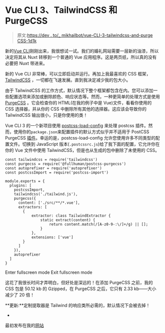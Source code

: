 # Vue CLI 3、TailwindCSS 和 PurgeCSS

> 原文:[https://dev . to/_ mikhailbot/vue-CLI-3-tailwindcss-and-purge CSS-1d1k](https://dev.to/_mikhailbot/vue-cli-3-tailwindcss-and-purgecss-1d1k)

新的[Vue CLI](https://cli.vuejs.org/)刚刚出来，我很想试一试。我们的婚礼网站需要一层新的油漆，所以决定将其从 Nuxt 转移到一个普通的 Vue 应用程序。这是两页纸，所以真的没有必要把 Nuxt 带进来。

新的 Vue CLI 非常棒，可以立即启动并运行。再加上我最喜欢的 CSS 框架， [TailwindCSS](https://tailwindcss.com/) ，一切都在飞速发展。直到我决定减少我的包大小。

由于 TailwindCSS 的工作方式，默认情况下整个框架都包含在内。您可以添加一些配置选项来添加或删除颜色、响应状态等。然而，一种更简单的处理方式是使用 [PurgeCSS](https://github.com/FullHuman/purgecss) 。它会检查你的 HTML(在我的例子中是 Vue)文件，看看你使用的 CSS 选择器，并从你的 CSS 中删除所有其他的选择器。这应该会导致你的 TailwindCSS 输出很小，只是你使用的类！

Vue CLI 3 的一个新项目使用 [postcss-load-config](https://github.com/michael-ciniawsky/postcss-load-config) 来处理 postcss 插件。然而，使用你的`package.json`来配置插件的默认方式似乎并不适用于 PostCSS PurgeCSS [插件](https://github.com/FullHuman/postcss-purgecss)。幸运的是，postcss-load-config 允许您使用许多不同类型的配置文件。切换到 JavaScript 版本(`.postcssrc.js`)给了我下面的配置，它允许你在你的 Vue 文件中使用 TailwindCSS，但是也从生成的包中删除了未使用的 CSS。

```
const tailwindcss = require('tailwindcss')
const purgecss = require('@fullhuman/postcss-purgecss')
const autoprefixer = require('autoprefixer')
const postcssImport = require('postcss-import')

module.exports = {
  plugins: [
    postcssImport,
    tailwindcss('./tailwind.js'),
    purgecss({
      content: ['./src/**/*.vue'],
      extractors: [
        {
            extractor: class TailwindExtractor {
                static extract(content) {
                    return content.match(/[A-z0-9-:\/]+/g) || [];
                }
            },
            extensions: ['vue']
        }
      ]
    }),
    autoprefixer
  ]
} 
```

Enter fullscreen mode Exit fullscreen mode

这花了我很长时间才弄明白，但好处是深远的！在添加 PurgeCSS 之前，我的 CSS 包是 50.12 kb 的 Gzipped，在 PurgeCSS 之后，它只有 2.33 kb——大小减少了 20 倍！

**更新:**定制提取器是 Tailwind 的响应类所必需的，默认情况下会被去掉！

-

最初发布在我的[网站](https://delport.ca/2018/vue-tailwindcss-purgecss)